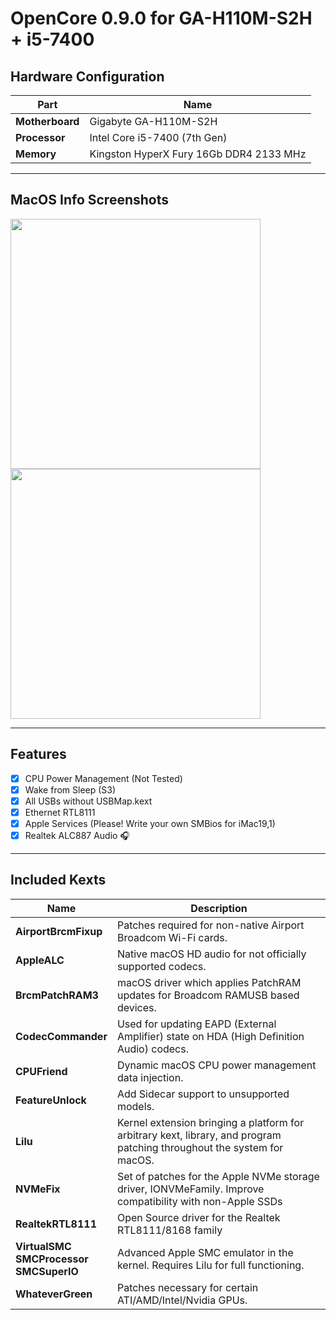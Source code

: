 # **OpenCore 0.9.0 for GA-H110M-S2H + i5-7400**

## Hardware Configuration

| Part               | Name                                    |
|--------------------|-----------------------------------------|
| **Motherboard**    | Gigabyte GA-H110M-S2H                   |
| **Processor**      | Intel Core i5-7400 (7th Gen)            |
| **Memory**         | Kingston HyperX Fury 16Gb DDR4 2133 MHz |

***

## MacOS Info Screenshots 

<a href="//i.imgur.com/J36qDIU.png"><img src="//i.imgur.com/J36qDIU.png" height="400px"></a> <a href="//i.imgur.com/LgBKGsm.png"><img src="//i.imgur.com/LgBKGsm.png" height="400px"></a>

***

## Features

- [x] CPU Power Management (Not Tested)
- [x] Wake from Sleep (S3)
- [x] All USBs without USBMap.kext
- [x] Ethernet RTL8111
- [x] Apple Services (Please! Write your own SMBios for iMac19,1)
- [x] Realtek ALC887 Audio 🎧 

***

## Included Kexts

| Name               | Description                            |
|--------------------|----------------------------------------|
| **AirportBrcmFixup** | Patches required for non-native Airport Broadcom Wi-Fi cards. |
| **AppleALC** | Native macOS HD audio for not officially supported codecs. |
| **BrcmPatchRAM3** | macOS driver which applies PatchRAM updates for Broadcom RAMUSB based devices. |
| **CodecCommander** | Used for updating EAPD (External Amplifier) state on HDA (High Definition Audio) codecs. |
| **CPUFriend** | Dynamic macOS CPU power management data injection. |
| **FeatureUnlock** | Add Sidecar support to unsupported models. |
| **Lilu** | Kernel extension bringing a platform for arbitrary kext, library, and program patching throughout the system for macOS. |
| **NVMeFix** | Set of patches for the Apple NVMe storage driver, IONVMeFamily. Improve compatibility with non-Apple SSDs |
| **RealtekRTL8111** | Open Source driver for the Realtek RTL8111/8168 family |
| **VirtualSMC** <br> **SMCProcessor** <br> **SMCSuperIO** | Advanced Apple SMC emulator in the kernel. Requires Lilu for full functioning. |
| **WhateverGreen** | Patches necessary for certain ATI/AMD/Intel/Nvidia GPUs. |
